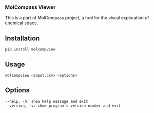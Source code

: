 ### MolCompass Viewer 
This is a part of MolCompass project, a tool for the visual exploration of chemical space.
## Installation
``pip install molcompview``
## Usage
```
molcompview <input.csv> <options>
```
## Options
```
--help, -h: show help message and exit
--version, -v: show program's version number and exit
```